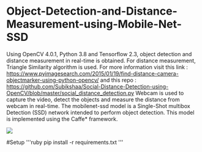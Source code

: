 # Object-Detection-and-Distance-Measurement-using-Mobile-Net-SSD
Using OpenCV 4.0.1, Python 3.8 and Tensorflow 2.3, object detection and distance measurement in real-time is obtained.
For distance measurement, Triangle Similarity algorithm is used. For more information visit this link : 
https://www.pyimagesearch.com/2015/01/19/find-distance-camera-objectmarker-using-python-opencv/ 
and this repo : https://github.com/Subikshaa/Social-Distance-Detection-using-OpenCV/blob/master/social_distance_detection.py
Webcam is used to capture the video, detect the objects and measure the distance from webcam in real-time.
The mobilenet-ssd model is a Single-Shot multibox Detection (SSD) network intended to perform object detection. This model is implemented using the Caffe* framework. 


![](demo.gif)

#Setup 
'''ruby
pip install -r requirements.txt
'''
